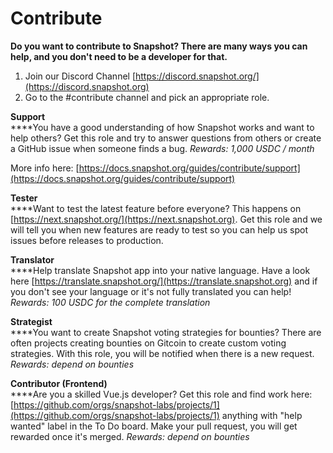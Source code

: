# Contribute

**Do you want to contribute to Snapshot? There are many ways you can help, and you don't need to be a developer for that.**

1. Join our Discord Channel [https://discord.snapshot.org/](https://discord.snapshot.org)
2. Go to the #contribute channel and pick an appropriate role.&#x20;

**Support**\
****You have a good understanding of how Snapshot works and want to help others? Get this role and try to answer questions from others or create a GitHub issue when someone finds a bug. _Rewards: 1,000 USDC / month_

More info here: [https://docs.snapshot.org/guides/contribute/support](https://docs.snapshot.org/guides/contribute/support)

**Tester**\
****Want to test the latest feature before everyone? This happens on [https://next.snapshot.org/](https://next.snapshot.org). Get this role and we will tell you when new features are ready to test so you can help us spot issues before releases to production.

**Translator**\
****Help translate Snapshot app into your native language. Have a look here [https://translate.snapshot.org/](https://translate.snapshot.org) and if you don't see your language or it's not fully translated you can help! _Rewards: 100 USDC for the complete translation_

**Strategist**\
****You want to create Snapshot voting strategies for bounties? There are often projects creating bounties on Gitcoin to create custom voting strategies. With this role, you will be notified when there is a new request. _Rewards: depend on bounties_

**Contributor (Frontend)**\
****Are you a skilled Vue.js developer? Get this role and find work here: [https://github.com/orgs/snapshot-labs/projects/1](https://github.com/orgs/snapshot-labs/projects/1) anything with "help wanted" label in the To Do board. Make your pull request, you will get rewarded once it's merged. _Rewards: depend on bounties_
